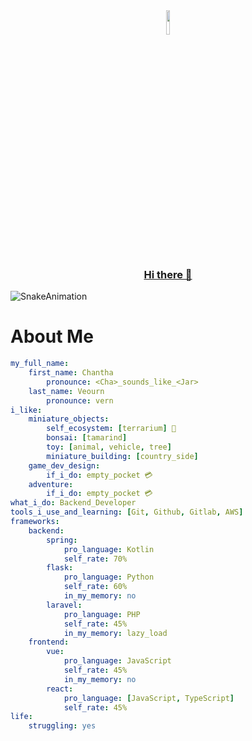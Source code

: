 <div align="center">
  <a href="https://github.com/ChanthaVeourn">
  <image src="https://avatars.githubusercontent.com/u/63505541?s=40&v=4" width="10%" />
    <h3>Hi there 👋</h3>
  </a>
</div>


<!--
**ChanthaVeourn/ChanthaVeourn** is a ✨ _special_ ✨ repository because its `README.md` (this file) appears on your GitHub profile.

Here are some ideas to get you started:

- 🔭 I’m currently working on ...
- 🌱 I’m currently learning ...
- 👯 I’m looking to collaborate on ...
- 🤔 I’m looking for help with ...
- 💬 Ask me about ...
- 📫 How to reach me: ...
- 😄 Pronouns: ...
- ⚡ Fun fact: ...
-->

![SnakeAnimation](https://github.com/ChanthaVeourn/private-test-repo/blob/output/github-contribution-grid-snake.svg)

# About Me
```yml
my_full_name: 
    first_name: Chantha
        pronounce: <Cha>_sounds_like_<Jar> 
    last_name: Veourn
        pronounce: vern
i_like: 
    miniature_objects: 
        self_ecosystem: [terrarium] 🌲
        bonsai: [tamarind]
        toy: [animal, vehicle, tree]
        miniature_building: [country_side]
    game_dev_design:
        if_i_do: empty_pocket 💳
    adventure: 
        if_i_do: empty_pocket 💳
what_i_do: Backend_Developer
tools_i_use_and_learning: [Git, Github, Gitlab, AWS]
frameworks:
    backend:
        spring:
            pro_language: Kotlin    
            self_rate: 70%
        flask:
            pro_language: Python    
            self_rate: 60%
            in_my_memory: no
        laravel:
            pro_language: PHP    
            self_rate: 45%
            in_my_memory: lazy_load
    frontend:
        vue: 
            pro_language: JavaScript
            self_rate: 45%
            in_my_memory: no
        react:
            pro_language: [JavaScript, TypeScript]
            self_rate: 45%   
life:
    struggling: yes
    
```

